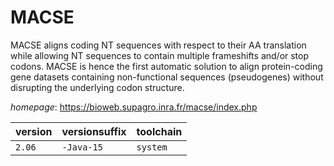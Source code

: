 # MACSE

MACSE aligns coding NT sequences with respect to their AA translation while allowing NT sequences to contain multiple frameshifts and/or stop codons. MACSE is hence the first automatic solution to align protein-coding gene datasets containing non-functional sequences (pseudogenes) without disrupting the underlying codon structure.

*homepage*: <https://bioweb.supagro.inra.fr/macse/index.php>

version | versionsuffix | toolchain
--------|---------------|----------
``2.06`` | ``-Java-15`` | ``system``
